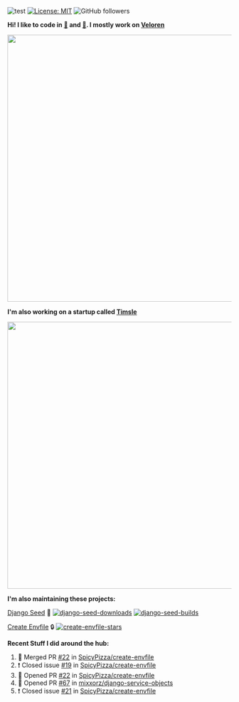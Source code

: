 ![test](https://hits.seeyoufarm.com/api/count/incr/badge.svg?url=https://github.com/AngelOnFira)
[![License: MIT](https://img.shields.io/badge/License-MIT-yellow.svg)](https://opensource.org/licenses/MIT)
![GitHub followers](https://img.shields.io/github/followers/angelonfira?style=social)

**Hi! I like to code in [:crab:](https://www.rust-lang.org/) and [:snake:](https://www.python.org/). I mostly work on [Veloren](https://veloren.net)**

<p align="center">
  <img width="600" src="https://media.discordapp.net/attachments/444005079410802699/730566298073038949/rsz_5f0656b6aa176.png">
</p>

**I'm also working on a startup called [Timsle](https://timsle.com)**

<p align="center">
  <img width="600" src="https://media.discordapp.net/attachments/444005079410802699/730566842674053130/rsz_5f0657242abb4.png">
</p>

**I'm also maintaining these projects:**

[Django Seed](https://github.com/Brobin/django-seed)
:seedling:
[![django-seed-downloads](https://pepy.tech/badge/django-seed)](https://pepy.tech/project/django-seed)
[![django-seed-builds](https://github.com/Brobin/django-seed/workflows/Test/badge.svg)](https://github.com/Brobin/django-seed)

[Create Envfile](https://github.com/SpicyPizza/create-envfile)
:lock:
[![create-envfile-stars](https://img.shields.io/github/stars/SpicyPizza/create-envfile?style=social)](https://github.com/SpicyPizza/create-envfile)

**Recent Stuff I did around the hub:**

<!--START_SECTION:activity-->
1. 🎉 Merged PR [#22](https://github.com/SpicyPizza/create-envfile/pull/22) in [SpicyPizza/create-envfile](https://github.com/SpicyPizza/create-envfile)
2. ❗️ Closed issue [#19](https://github.com/SpicyPizza/create-envfile/issues/19) in [SpicyPizza/create-envfile](https://github.com/SpicyPizza/create-envfile)
3. 💪 Opened PR [#22](https://github.com/SpicyPizza/create-envfile/pull/22) in [SpicyPizza/create-envfile](https://github.com/SpicyPizza/create-envfile)
4. 💪 Opened PR [#67](https://github.com/mixxorz/django-service-objects/pull/67) in [mixxorz/django-service-objects](https://github.com/mixxorz/django-service-objects)
5. ❗️ Closed issue [#21](https://github.com/SpicyPizza/create-envfile/issues/21) in [SpicyPizza/create-envfile](https://github.com/SpicyPizza/create-envfile)
<!--END_SECTION:activity-->
